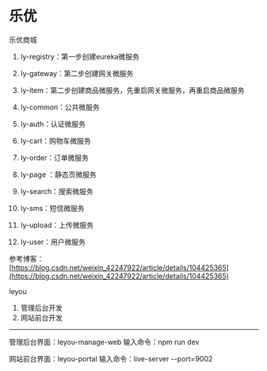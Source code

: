 # 乐优
乐优商城

1. ly-registry：第一步创建eureka微服务

2. ly-gateway：第二步创建网关微服务

3. ly-item：第二步创建商品微服务，先重启网关微服务，再重启商品微服务

4. ly-common：公共微服务

5. ly-auth：认证微服务

6. ly-cart：购物车微服务

7. ly-order：订单微服务

8. ly-page	：静态页微服务

9. ly-search：搜索微服务

10. ly-sms：短信微服务

11. ly-upload：上传微服务

12. ly-user：用户微服务

参考博客：[https://blog.csdn.net/weixin_42247922/article/details/104425365](https://blog.csdn.net/weixin_42247922/article/details/104425365)

leyou
1. 管理后台开发
2. 网站前台开发

---
管理后台界面：leyou-manage-web
输入命令：npm run dev

网站前台界面：leyou-portal
输入命令：live-server --port=9002


